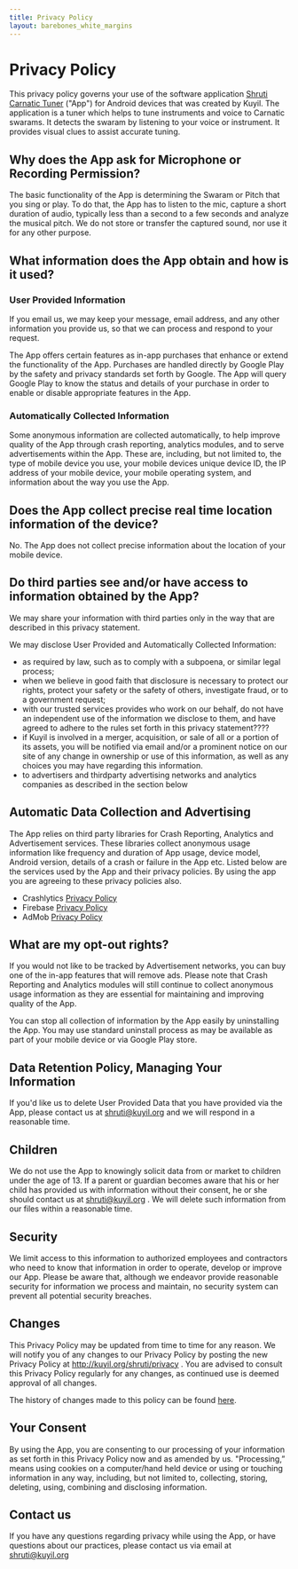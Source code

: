 ```yaml
---
title: Privacy Policy
layout: barebones_white_margins
---
```


# Privacy Policy

This privacy policy governs your use of the software application [Shruti Carnatic Tuner](https://play.google.com/store/apps/details?id=org.kuyil.shruti) ("App") for Android devices that was created by Kuyil. The application is a tuner which helps to tune instruments and voice to Carnatic swarams. It detects the swaram by listening to your voice or instrument. It provides visual clues to assist accurate tuning.

## Why does the App ask for Microphone or Recording Permission?

The basic functionality of the App is determining the Swaram or Pitch that you sing or play. To do that, the App has to listen to the mic, capture a short duration of audio, typically less than a second to a few seconds and analyze the musical pitch. We do not store or transfer the captured sound, nor use it for any other purpose.

## What information does the App obtain and how is it used?

### User Provided Information

If you email us, we may keep your message, email address, and any other information you provide us, so that we can process and respond to your request.

The App offers certain features as in-app purchases that enhance or extend the functionality of the App. Purchases are handled directly by Google Play by the safety and privacy standards set forth by Google. The App will query Google Play to know the status and details of your purchase in order to enable or disable appropriate features in the App.

### Automatically Collected Information

Some anonymous information are collected automatically, to help improve quality of the App through crash reporting, analytics modules, and to serve advertisements within the App. These are, including, but not limited to, the type of mobile device you use, your mobile devices unique device ID, the IP address of your mobile device, your mobile operating system, and information about the way you use the App. 

## Does the App collect precise real time location information of the device?

No. The App does not collect precise information about the location of your mobile device.

## Do third parties see and/or have access to information obtained by the App?

We may share your information with third parties only in the way that are described in this privacy statement.

We may disclose User Provided and Automatically Collected Information:

* as required by law, such as to comply with a subpoena, or similar legal process;
* when we believe in good faith that disclosure is necessary to protect our rights, protect your safety or the safety of others, investigate fraud, or to a government request;
* with our trusted services provides who work on our behalf, do not have an independent use of the information we disclose to them, and have agreed to adhere to the rules set forth in this privacy statement????
* if Kuyil is involved in a merger, acquisition, or sale of all or a portion of its assets, you will be notified via email and/or a prominent notice on our site of any change in ownership or use of this information, as well as any choices you may have regarding this information.
* to advertisers and thirdparty advertising networks and analytics companies as described in the section below

## Automatic Data Collection and Advertising

The App relies on third party libraries for Crash Reporting, Analytics and Advertisement services. These libraries collect anonymous usage information like frequency and duration of App usage, device model, Android version, details of a crash or failure in the App etc. Listed below are the services used by the App and their privacy policies. By using the app you are agreeing to these privacy policies also.

* Crashlytics [Privacy Policy](http://try.crashlytics.com/terms/privacy-policy.pdf)
* Firebase [Privacy Policy](https://www.google.com/policies/privacy/)
* AdMob [Privacy Policy](https://www.google.com/intl/en/policies/privacy/)

## What are my opt-out rights?

If you would not like to be tracked by Advertisement networks, you can buy one of the in-app features that will remove ads. Please note that Crash Reporting and Analytics modules will still continue to collect anonymous usage information as they are essential for maintaining and improving quality of the App.

You can stop all collection of information by the App easily by uninstalling the App. You may use standard uninstall process as may be available as part of your mobile device or via Google Play store.

## Data Retention Policy, Managing Your Information

If you'd like us to delete User Provided Data that you have provided via the App, please contact us at <shruti@kuyil.org> and we will respond in a reasonable time.

## Children

We do not use the App to knowingly solicit data from or market to children under the age of 13. If a parent or guardian becomes aware that his or her child has provided us with information without their consent, he or she should contact us at <shruti@kuyil.org> . We will delete such information from our files within a reasonable time.

## Security

We limit access to this information to authorized employees and contractors who need to know that information in order to operate, develop or improve our App. Please be aware that, although we endeavor provide reasonable security for information we process and maintain, no security system can prevent all potential security breaches.

## Changes

This Privacy Policy may be updated from time to time for any reason. We will notify you of any changes to our Privacy Policy by posting the new Privacy Policy at <http://kuyil.org/shruti/privacy> . You are advised to consult this Privacy Policy regularly for any changes, as continued use is deemed approval of all changes.

The history of changes made to this policy can be found [here](https://github.com/kuyil/kuyil.github.io/commits/master/shruti/privacy/index.html).

## Your Consent

By using the App, you are consenting to our processing of your information as set forth in this Privacy Policy now and as amended by us. "Processing,” means using cookies on a computer/hand held device or using or touching information in any way, including, but not limited to, collecting, storing, deleting, using, combining and disclosing information.

## Contact us

If you have any questions regarding privacy while using the App, or have questions about our practices, please contact us via email at <shruti@kuyil.org>
